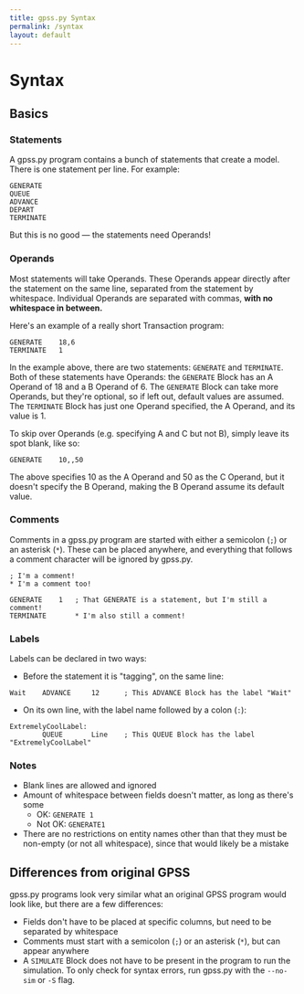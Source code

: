 ```yaml
---
title: gpss.py Syntax
permalink: /syntax
layout: default
---
```


# Syntax

## Basics

### Statements
A gpss.py program contains a bunch of statements that create a model.
There is one statement per line. For example:
~~~
GENERATE
QUEUE
ADVANCE
DEPART
TERMINATE
~~~
But this is no good &mdash; the statements need Operands!

### Operands
Most statements will take Operands. These Operands appear directly after
the statement on the same line, separated from the statement by
whitespace. Individual Operands are separated with commas, **with no
whitespace in between.**

Here's an example of a really short Transaction program:
~~~
GENERATE    18,6
TERMINATE   1
~~~
In the example above, there are two statements: `GENERATE` and
`TERMINATE`. Both of these statements have Operands: the `GENERATE`
Block has an A Operand of 18 and a B Operand of 6. The `GENERATE`
Block can take more Operands, but they're optional, so if left out,
default values are assumed. The `TERMINATE` Block has just one Operand
specified, the A Operand, and its value is 1.

To skip over Operands (e.g. specifying A and C but not B), simply leave
its spot blank, like so:
~~~
GENERATE    10,,50
~~~
The above specifies 10 as the A Operand and 50 as the C Operand, but it
doesn't specify the B Operand, making the B Operand assume its default
value.

### Comments
Comments in a gpss.py program are started with either a semicolon (`;`)
or an asterisk (`*`). These can be placed anywhere, and everything that
follows a comment character will be ignored by gpss.py.

~~~
; I'm a comment!
* I'm a comment too!

GENERATE    1   ; That GENERATE is a statement, but I'm still a comment!
TERMINATE       * I'm also still a comment!
~~~

### Labels
Labels can be declared in two ways:
- Before the statement it is "tagging", on the same line:

~~~
Wait    ADVANCE     12      ; This ADVANCE Block has the label "Wait"
~~~

- On its own line, with the label name followed by a colon (`:`):

~~~
ExtremelyCoolLabel:
        QUEUE       Line    ; This QUEUE Block has the label "ExtremelyCoolLabel"
~~~

### Notes
- Blank lines are allowed and ignored
- Amount of whitespace between fields doesn't matter, as long as there's
some
  - OK: `GENERATE 1`
  - Not OK: `GENERATE1`
- There are no restrictions on entity names other than that they must be
non-empty (or not all whitespace), since that would likely be a mistake

## Differences from original GPSS
gpss.py programs look very similar what an original GPSS program would
look like, but there are a few differences:
- Fields don't have to be placed at specific columns, but need to be
separated by whitespace
- Comments must start with a semicolon (`;`) or an asterisk (`*`), but
can appear anywhere
- A `SIMULATE` Block does not have to be present in the program to run
the simulation. To only check for syntax errors, run gpss.py with the
`--no-sim` or `-S` flag.
